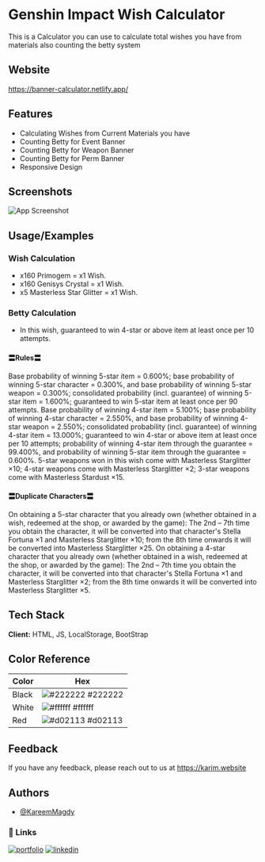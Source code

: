 # Genshin Impact Wish Calculator

This is a Calculator you can use to calculate total wishes you have from materials also counting the betty system

## Website

https://banner-calculator.netlify.app/

## Features

- Calculating Wishes from Current Materials you have
- Counting Betty for Event Banner
- Counting Betty for Weapon Banner
- Counting Betty for Perm Banner
- Responsive Design

## Screenshots

![App Screenshot](https://karim.website/assets/img/genshin-wish-tool.png)

## Usage/Examples

### Wish Calculation

- x160 Primogem = x1 Wish.
- x160 Genisys Crystal = x1 Wish.
- x5 Masterless Star Glitter = x1 Wish.

### Betty Calculation

- In this wish, guaranteed to win 4-star or above item at least once per 10 attempts.

#### 〓Rules〓

Base probability of winning 5-star item = 0.600%; base probability of winning 5-star character = 0.300%, and base probability of winning 5-star weapon = 0.300%; consolidated probability (incl. guarantee) of winning 5-star item = 1.600%; guaranteed to win 5-star item at least once per 90 attempts.
Base probability of winning 4-star item = 5.100%; base probability of winning 4-star character = 2.550%, and base probability of winning 4-star weapon = 2.550%; consolidated probability (incl. guarantee) of winning 4-star item = 13.000%; guaranteed to win 4-star or above item at least once per 10 attempts; probability of winning 4-star item through the guarantee = 99.400%, and probability of winning 5-star item through the guarantee = 0.600%.
5-star weapons won in this wish come with Masterless Starglitter ×10; 4-star weapons come with Masterless Starglitter ×2; 3-star weapons come with Masterless Stardust ×15.

#### 〓Duplicate Characters〓

On obtaining a 5-star character that you already own (whether obtained in a wish, redeemed at the shop, or awarded by the game): The 2nd – 7th time you obtain the character, it will be converted into that character's Stella Fortuna ×1 and Masterless Starglitter ×10; from the 8th time onwards it will be converted into Masterless Starglitter ×25.
On obtaining a 4-star character that you already own (whether obtained in a wish, redeemed at the shop, or awarded by the game): The 2nd – 7th time you obtain the character, it will be converted into that character's Stella Fortuna ×1 and Masterless Starglitter ×2; from the 8th time onwards it will be converted into Masterless Starglitter ×5.

## Tech Stack

**Client:** HTML, JS, LocalStorage, BootStrap

## Color Reference

| Color | Hex                                                              |
| ----- | ---------------------------------------------------------------- |
| Black | ![#222222](https://via.placeholder.com/10/222222?text=+) #222222 |
| White | ![#ffffff](https://via.placeholder.com/10/ffffff?text=+) #ffffff |
| Red   | ![#d02113](https://via.placeholder.com/10/d02113?text=+) #d02113 |

## Feedback

If you have any feedback, please reach out to us at https://karim.website

## Authors

- [@KareemMagdy](https://github.com/KareeMagdyy)

### 🔗 Links

[![portfolio](https://img.shields.io/badge/my_portfolio-000?style=for-the-badge&logo=ko-fi&logoColor=white)](https://karim.website/)
[![linkedin](https://img.shields.io/badge/linkedin-0A66C2?style=for-the-badge&logo=linkedin&logoColor=white)](https://www.linkedin.com/in/kareem-el-zomor-0a2a94150/)
